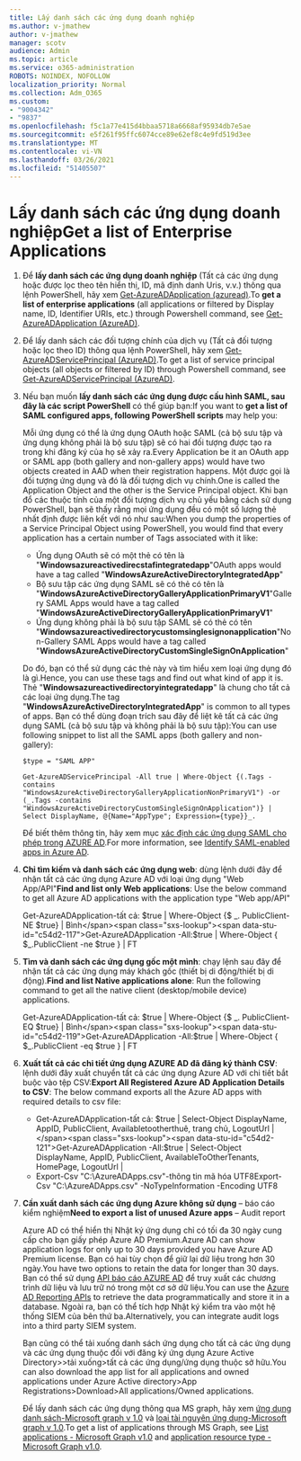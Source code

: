 ```yaml
---
title: Lấy danh sách các ứng dụng doanh nghiệp
ms.author: v-jmathew
author: v-jmathew
manager: scotv
audience: Admin
ms.topic: article
ms.service: o365-administration
ROBOTS: NOINDEX, NOFOLLOW
localization_priority: Normal
ms.collection: Adm_O365
ms.custom:
- "9004342"
- "9837"
ms.openlocfilehash: f5c1a77e415d4bbaa5718a6668af95934db7e5ae
ms.sourcegitcommit: e5f261f95ffc6074cce89e62ef8c4e9fd519d3ee
ms.translationtype: MT
ms.contentlocale: vi-VN
ms.lasthandoff: 03/26/2021
ms.locfileid: "51405507"
---
```

# <a name="get-a-list-of-enterprise-applications"></a><span data-ttu-id="c54d2-102">Lấy danh sách các ứng dụng doanh nghiệp</span><span class="sxs-lookup"><span data-stu-id="c54d2-102">Get a list of Enterprise Applications</span></span>

1. <span data-ttu-id="c54d2-103">Để **lấy danh sách các ứng dụng doanh nghiệp** (Tất cả các ứng dụng hoặc được lọc theo tên hiển thị, ID, mã định danh Uris, v.v.) thông qua lệnh PowerShell, hãy xem [Get-AzureADApplication (azuread)](https://docs.microsoft.com/powershell/module/azuread/get-azureadapplication).</span><span class="sxs-lookup"><span data-stu-id="c54d2-103">To **get a list of enterprise applications** (all applications or filtered by Display name, ID, Identifier URIs, etc.) through Powershell command, see [Get-AzureADApplication (AzureAD)](https://docs.microsoft.com/powershell/module/azuread/get-azureadapplication).</span></span>
2. <span data-ttu-id="c54d2-104">Để lấy danh sách các đối tượng chính của dịch vụ (Tất cả đối tượng hoặc lọc theo ID) thông qua lệnh PowerShell, hãy xem [Get-AzureADServicePrincipal (AzureAD)](https://docs.microsoft.com/powershell/module/azuread/get-azureadserviceprincipal).</span><span class="sxs-lookup"><span data-stu-id="c54d2-104">To get a list of service principal objects (all objects or filtered by ID) through Powershell command, see [Get-AzureADServicePrincipal (AzureAD)](https://docs.microsoft.com/powershell/module/azuread/get-azureadserviceprincipal).</span></span>
3. <span data-ttu-id="c54d2-105">Nếu bạn muốn **lấy danh sách các ứng dụng được cấu hình SAML, sau đây là các script PowerShell** có thể giúp bạn:</span><span class="sxs-lookup"><span data-stu-id="c54d2-105">If you want to **get a list of SAML configured apps, following PowerShell scripts** may help you:</span></span>

    <span data-ttu-id="c54d2-106">Mỗi ứng dụng có thể là ứng dụng OAuth hoặc SAML (cả bộ sưu tập và ứng dụng không phải là bộ sưu tập) sẽ có hai đối tượng được tạo ra trong khi đăng ký của họ sẽ xảy ra.</span><span class="sxs-lookup"><span data-stu-id="c54d2-106">Every Application be it an OAuth app or SAML app (both gallery and non-gallery apps) would have two objects created in AAD when their registration happens.</span></span> <span data-ttu-id="c54d2-107">Một được gọi là đối tượng ứng dụng và đó là đối tượng dịch vụ chính.</span><span class="sxs-lookup"><span data-stu-id="c54d2-107">One is called the Application Object and the other is the Service Principal object.</span></span> <span data-ttu-id="c54d2-108">Khi bạn đổ các thuộc tính của một đối tượng dịch vụ chủ yếu bằng cách sử dụng PowerShell, bạn sẽ thấy rằng mọi ứng dụng đều có một số lượng thẻ nhất định được liên kết với nó như sau:</span><span class="sxs-lookup"><span data-stu-id="c54d2-108">When you dump the properties of a Service Principal Object using PowerShell, you would find that every application has a certain number of Tags associated with it like:</span></span>

    - <span data-ttu-id="c54d2-109">Ứng dụng OAuth sẽ có một thẻ có tên là "**Windowsazureactivedirecstafintegratedapp**"</span><span class="sxs-lookup"><span data-stu-id="c54d2-109">OAuth apps would have a tag called "**WindowsAzureActiveDirectoryIntegratedApp**"</span></span>
    - <span data-ttu-id="c54d2-110">Bộ sưu tập các ứng dụng SAML sẽ có thẻ có tên là "**WindowsAzureActiveDirectoryGalleryApplicationPrimaryV1**"</span><span class="sxs-lookup"><span data-stu-id="c54d2-110">Gallery SAML Apps would have a tag called "**WindowsAzureActiveDirectoryGalleryApplicationPrimaryV1**"</span></span>
    - <span data-ttu-id="c54d2-111">Ứng dụng không phải là bộ sưu tập SAML sẽ có thẻ có tên "**Windowsazureactivedirectorycustomsinglesignonapplication**"</span><span class="sxs-lookup"><span data-stu-id="c54d2-111">Non-Gallery SAML Apps would have a tag called "**WindowsAzureActiveDirectoryCustomSingleSignOnApplication**"</span></span>

    <span data-ttu-id="c54d2-112">Do đó, bạn có thể sử dụng các thẻ này và tìm hiểu xem loại ứng dụng đó là gì.</span><span class="sxs-lookup"><span data-stu-id="c54d2-112">Hence, you can use these tags and find out what kind of app it is.</span></span> <span data-ttu-id="c54d2-113">Thẻ "**Windowsazureactivedirectoryintegratedapp**" là chung cho tất cả các loại ứng dụng.</span><span class="sxs-lookup"><span data-stu-id="c54d2-113">The tag "**WindowsAzureActiveDirectoryIntegratedApp**" is common to all types of apps.</span></span> <span data-ttu-id="c54d2-114">Bạn có thể dùng đoạn trích sau đây để liệt kê tất cả các ứng dụng SAML (cả bộ sưu tập và không phải là bộ sưu tập):</span><span class="sxs-lookup"><span data-stu-id="c54d2-114">You can use following snippet to list all the SAML apps (both gallery and non-gallery):</span></span>

    `$type = "SAML APP"`

    `Get-AzureADServicePrincipal -All true | Where-Object {(.Tags -contains "WindowsAzureActiveDirectoryGalleryApplicationNonPrimaryV1") -or (_.Tags -contains "WindowsAzureActiveDirectoryCustomSingleSignOnApplication")} | Select DisplayName, @{Name="AppType"; Expression={type}}_.`

    <span data-ttu-id="c54d2-115">Để biết thêm thông tin, hãy xem mục [xác định các ứng dụng SAML cho phép trong AZURE AD](https://docs.microsoft.com/answers/questions/24259/identify-saml-enabled-apps-in-azure-ad.html).</span><span class="sxs-lookup"><span data-stu-id="c54d2-115">For more information, see [Identify SAML-enabled apps in Azure AD](https://docs.microsoft.com/answers/questions/24259/identify-saml-enabled-apps-in-azure-ad.html).</span></span>

4. <span data-ttu-id="c54d2-116">**Chỉ tìm kiếm và danh sách các ứng dụng web**: dùng lệnh dưới đây để nhận tất cả các ứng dụng Azure AD với loại ứng dụng "Web App/API"</span><span class="sxs-lookup"><span data-stu-id="c54d2-116">**Find and list only Web applications**: Use the below command to get all Azure AD applications with the application type "Web app/API"</span></span>

    <span data-ttu-id="c54d2-117">Get-AzureADApplication-tất cả: $true | Where-Object {$ _. PublicClient-NE $true} | Bình</span><span class="sxs-lookup"><span data-stu-id="c54d2-117">Get-AzureADApplication -All:$true | Where-Object { $_.PublicClient -ne $true } | FT</span></span>
5. <span data-ttu-id="c54d2-118">**Tìm và danh sách các ứng dụng gốc một mình**: chạy lệnh sau đây để nhận tất cả các ứng dụng máy khách gốc (thiết bị di động/thiết bị di động).</span><span class="sxs-lookup"><span data-stu-id="c54d2-118">**Find and list Native applications alone**: Run the following command to get all the native client (desktop/mobile device) applications.</span></span>

    <span data-ttu-id="c54d2-119">Get-AzureADApplication-tất cả: $true | Where-Object {$ _. PublicClient-EQ $true} | Bình</span><span class="sxs-lookup"><span data-stu-id="c54d2-119">Get-AzureADApplication -All:$true | Where-Object { $_.PublicClient -eq $true } | FT</span></span>
6. <span data-ttu-id="c54d2-120">**Xuất tất cả các chi tiết ứng dụng AZURE AD đã đăng ký thành CSV**: lệnh dưới đây xuất chuyển tất cả các ứng dụng Azure AD với chi tiết bắt buộc vào tệp CSV:</span><span class="sxs-lookup"><span data-stu-id="c54d2-120">**Export All Registered Azure AD Application Details to CSV**: The below command exports all the Azure AD apps with required details to csv file:</span></span>

    - <span data-ttu-id="c54d2-121">Get-AzureADApplication-tất cả: $true | Select-Object DisplayName, AppID, PublicClient, Availabletootherthuê, trang chủ, LogoutUrl |</span><span class="sxs-lookup"><span data-stu-id="c54d2-121">Get-AzureADApplication -All:$true | Select-Object DisplayName, AppID, PublicClient, AvailableToOtherTenants, HomePage, LogoutUrl |</span></span>
    - <span data-ttu-id="c54d2-122">Export-Csv "C:\AzureADApps.csv"-thông tin mã hóa UTF8</span><span class="sxs-lookup"><span data-stu-id="c54d2-122">Export-Csv "C:\AzureADApps.csv" -NoTypeInformation -Encoding UTF8</span></span>

7. <span data-ttu-id="c54d2-123">**Cần xuất danh sách các ứng dụng Azure không sử dụng** – báo cáo kiểm nghiệm</span><span class="sxs-lookup"><span data-stu-id="c54d2-123">**Need to export a list of unused Azure apps** – Audit report</span></span>

    <span data-ttu-id="c54d2-124">Azure AD có thể hiển thị Nhật ký ứng dụng chỉ có tối đa 30 ngày cung cấp cho bạn giấy phép Azure AD Premium.</span><span class="sxs-lookup"><span data-stu-id="c54d2-124">Azure AD can show application logs for only up to 30 days provided you have Azure AD Premium license.</span></span>
    <span data-ttu-id="c54d2-125">Bạn có hai tùy chọn để giữ lại dữ liệu trong hơn 30 ngày.</span><span class="sxs-lookup"><span data-stu-id="c54d2-125">You have two options to retain the data for longer than 30 days.</span></span> <span data-ttu-id="c54d2-126">Bạn có thể sử dụng [API báo cáo AZURE AD](https://docs.microsoft.com/azure/active-directory/reports-monitoring/concept-reporting-api) để truy xuất các chương trình dữ liệu và lưu trữ nó trong một cơ sở dữ liệu.</span><span class="sxs-lookup"><span data-stu-id="c54d2-126">You can use the [Azure AD Reporting APIs](https://docs.microsoft.com/azure/active-directory/reports-monitoring/concept-reporting-api) to retrieve the data programmatically and store it in a database.</span></span> <span data-ttu-id="c54d2-127">Ngoài ra, bạn có thể tích hợp Nhật ký kiểm tra vào một hệ thống SIEM của bên thứ ba.</span><span class="sxs-lookup"><span data-stu-id="c54d2-127">Alternatively, you can integrate audit logs into a third party SIEM system.</span></span>

    <span data-ttu-id="c54d2-128">Bạn cũng có thể tải xuống danh sách ứng dụng cho tất cả các ứng dụng và các ứng dụng thuộc đối với đăng ký ứng dụng Azure Active Directory>>tải xuống>tất cả các ứng dụng/ứng dụng thuộc sở hữu.</span><span class="sxs-lookup"><span data-stu-id="c54d2-128">You can also download the app list for all applications and owned applications under Azure Active directory>App Registrations>Download>All applications/Owned applications.</span></span>

    <span data-ttu-id="c54d2-129">Để lấy danh sách các ứng dụng thông qua MS graph, hãy xem [ứng dụng danh sách-Microsoft graph v 1.0](https://docs.microsoft.com/graph/api/application-list) và [loại tài nguyên ứng dụng-Microsoft graph v 1.0](https://docs.microsoft.com/graph/api/resources/application).</span><span class="sxs-lookup"><span data-stu-id="c54d2-129">To get a list of applications through MS Graph, see [List applications - Microsoft Graph v1.0](https://docs.microsoft.com/graph/api/application-list) and [application resource type - Microsoft Graph v1.0](https://docs.microsoft.com/graph/api/resources/application).</span></span>
